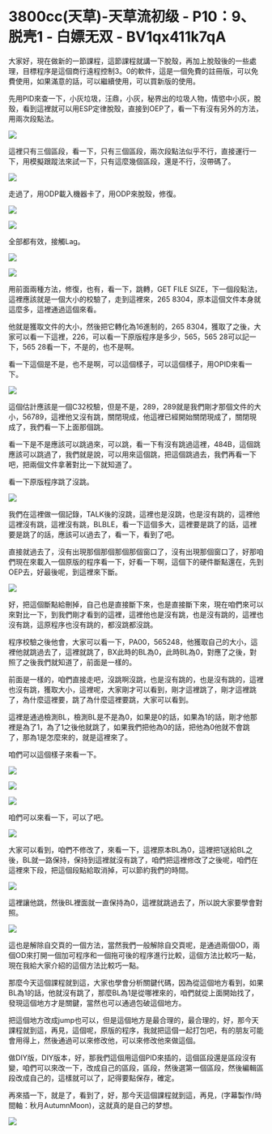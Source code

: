 # 3800cc(天草)-天草流初级 - P10：9、脱壳1 - 白嫖无双 - BV1qx411k7qA

大家好，現在做新的一節課程，這節課程就講一下脫殼，再加上脫殼後的一些處理，目標程序是這個商行遠程控制3。0的軟件，這是一個免費的註冊版，可以免費使用，如果滿意的話，可以繼續使用，可以買新版的使用。

先用PID來查一下，小灰垃圾，汪鼎，小灰，秘界出的垃圾人物，情慾中小灰，脫殼，看到這裡就可以用ESP定律脫殼，直接到OEP了，看一下有沒有另外的方法，用兩次段點法。



![](img/03893c0964a4ae9b0b6a83acfa22778d_1.png)

這裡只有三個區段，看一下，只有三個區段，兩次段點法似乎不行，直接運行一下，用模擬跟蹤法來試一下，只有這麼幾個區段，還是不行，沒帶碼了。



![](img/03893c0964a4ae9b0b6a83acfa22778d_3.png)

走過了，用ODP載入機器卡了，用ODP來脫殼，修復。

![](img/03893c0964a4ae9b0b6a83acfa22778d_5.png)

![](img/03893c0964a4ae9b0b6a83acfa22778d_6.png)

全部都有效，接觸Lag。

![](img/03893c0964a4ae9b0b6a83acfa22778d_8.png)

![](img/03893c0964a4ae9b0b6a83acfa22778d_9.png)

用前面兩種方法，修復，也有，看一下，跳轉，GET FILE SIZE，下一個段點法，這裡應該就是一個大小的校驗了，走到這裡來，265 8304，原本這個文件本身就這麼多，這裡通過這個來看。

他就是獲取文件的大小，然後把它轉化為16進制的，265 8304，獲取了之後，大家可以看一下這裡，226，可以看一下原版程序是多少，565，565 28可以記一下，565 28看一下，不是的，也不是啊。

看一下這個是不是，也不是啊，可以這個樣子，可以這個樣子，用OPID來看一下。

![](img/03893c0964a4ae9b0b6a83acfa22778d_11.png)

這個估計應該是一個C32校驗，但是不是，289，289就是我們剛才那個文件的大小，56789，這裡他又沒有跳，關閉現成，他這裡已經開始關閉現成了，關閉現成了，我們看一下上面那個跳。

看一下是不是應該可以跳過來，可以跳，看一下有沒有跳過這裡，484B，這個跳應該可以跳過了，我們就是說，可以用來這個跳，把這個跳過去，我們再看一下吧，把兩個文件拿著對比一下就知道了。

看一下原版程序跳了沒跳。

![](img/03893c0964a4ae9b0b6a83acfa22778d_13.png)

我們在這裡做一個記錄，TALK後的沒跳，這裡也是沒跳，也是沒有跳的，這裡他這裡沒有跳，這裡沒有跳，BLBLE，看一下這個多大，這裡要是跳了的話，這裡要是跳了的話，應該可以過去了，看一下，看到了吧。

直接就過去了，沒有出現那個那個那個那個窗口了，沒有出現那個窗口了，好那咱們現在來載入一個原版的程序看一下，好看一下啊，這個下的硬件斷點還在，先到OEP去，好最後呢，到這裡來下斷。



![](img/03893c0964a4ae9b0b6a83acfa22778d_15.png)

好，把這個斷點給刪掉，自己也是直接斷下來，也是直接斷下來，現在咱們來可以來對比一下，到我們剛才看到的這裡，這裡他也是沒有跳，也是沒有跳的，這裡也沒有跳，這原程序也沒有跳的，都沒跳都沒跳。

程序校驗之後他會，大家可以看一下，PA00，565248，他獲取自己的大小，這裡他就跳過去了，這裡就跳了，BX此時的BL為0，此時BL為0，對應了之後，對照了之後我們就知道了，前面是一樣的。

前面是一樣的，咱們直接走吧，沒跳啊沒跳，也是沒有跳的，也是沒有跳的，這裡也沒有跳，獲取大小，這裡呢，大家剛才可以看到，剛才這裡跳了，剛才這裡跳了，為什麼這裡要，跳了為什麼這裡要跳，大家可以看到。

這裡是通過檢測BL，檢測BL是不是為0，如果是0的話，如果為1的話，剛才他那裡是為了1，為了1之後他就跳了，如果我們把他為0的話，把他為0他就不會跳了，那為1是怎麼來的，就是這裡來了。

咱們可以這個樣子來看一下。

![](img/03893c0964a4ae9b0b6a83acfa22778d_17.png)

![](img/03893c0964a4ae9b0b6a83acfa22778d_18.png)

![](img/03893c0964a4ae9b0b6a83acfa22778d_19.png)

咱們可以來看一下，可以了吧。

![](img/03893c0964a4ae9b0b6a83acfa22778d_21.png)

大家可以看到，咱們不修改了，來看一下，這裡原本BL為0，這裡把1送給BL之後，BL就一路保持，保持到這裡就沒有跳了，咱們把這裡修改了之後呢，咱們在這裡來下段，把這個段點給取消掉，可以節約我們的時間。



![](img/03893c0964a4ae9b0b6a83acfa22778d_23.png)

這裡讓他跳，然後BL裡面就一直保持為0，這裡就跳過去了，所以說大家要學會對照。

![](img/03893c0964a4ae9b0b6a83acfa22778d_25.png)

這也是解除自交頁的一個方法，當然我們一般解除自交頁呢，是通過兩個OD，兩個OD來打開一個加可程序和一個拖可後的程序進行比較，這個方法比較巧一點，現在我給大家介紹的這個方法比較巧一點。

那麼今天這個課程就到這，大家也學會分析關鍵代碼，因為從這個地方看到，如果BL為1的話，他就沒有跳了，那麼BL為1是從哪裡來的，咱們就從上面開始找了，發現這個地方才是關鍵，當然也可以通過包破這個地方。

把這個地方改成jump也可以，但是這個地方是最合理的，最合理的，好，那今天課程就到這，再見，這個呢，原版的程序，我就把這個一起打包吧，有的朋友可能會用得上，然後通過可以來修改他，可以來修改他來做這個。

做DIY版，DIY版本，好，那我們這個用這個PID來插的，這個區段還是區段沒有變，咱們可以來改一下，改成自己的區段，區段，然後選第一個區段，然後編輯區段改成自己的，這樣就可以了，記得要點保存，確定。

再來插一下，就是了，看到了，好，那今天這個課程就到這，再見，(字幕製作/時間軸：秋月AutumnMoon)，这就真的是自己的梦想。



![](img/03893c0964a4ae9b0b6a83acfa22778d_27.png)